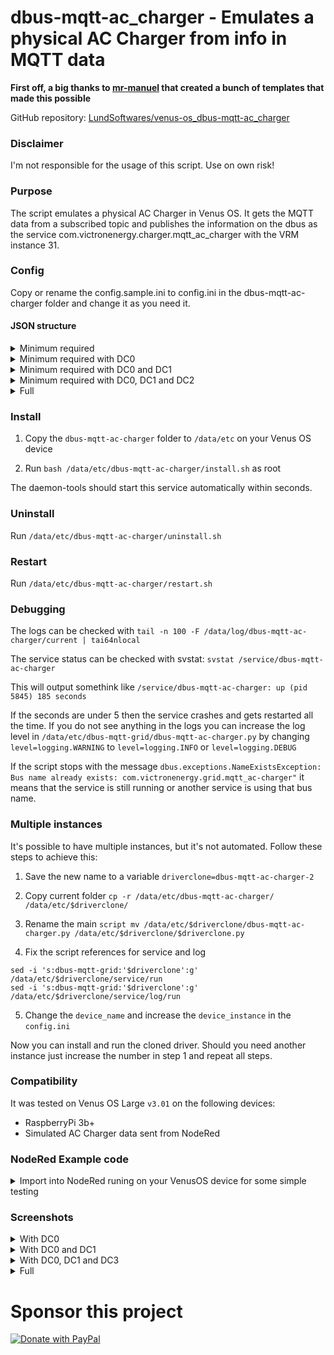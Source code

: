 # dbus-mqtt-ac_charger - Emulates a physical AC Charger from info in MQTT data

**First off, a big thanks to [mr-manuel](https://github.com/mr-manuel) that created a bunch of templates that made this possible**

GitHub repository: [LundSoftwares/venus-os_dbus-mqtt-ac_charger](https://github.com/LundSoftwares/venus-os_dbus-mqtt-ac_charger)

### Disclaimer
I'm not responsible for the usage of this script. Use on own risk! 


### Purpose
The script emulates a physical AC Charger in Venus OS. It gets the MQTT data from a subscribed topic and publishes the information on the dbus as the service com.victronenergy.charger.mqtt_ac_charger with the VRM instance 31.


### Config
Copy or rename the config.sample.ini to config.ini in the dbus-mqtt-ac-charger folder and change it as you need it.


#### JSON structure
<details>
<summary>Minimum required</summary> 
  
```ruby
{
"ac_charger": {
    "ac_current":0,
        "DC0":{
            "current":0
        }
    }
}
```
</details>

<details>
<summary>Minimum required with DC0</summary> 
  
```ruby
{
"ac_charger": {
    "ac_current":0,
        "DC0":{
            "current":0,
            "voltage":0,
            "temperature":0
        }
    }
}
```
</details>

<details>
<summary>Minimum required with DC0 and DC1</summary> 
  
```ruby
{
"ac_charger": {
    "ac_current":0,
        "DC0":{
            "current":0,
            "voltage":0,
            "temperature":0
        },
        "DC1": {
            "current": 0,
            "voltage": 0,
            "temperature": 0
        }
    }
}
```
</details>

<details>
<summary>Minimum required with DC0, DC1 and DC2</summary> 
  
```ruby
{
"ac_charger": {
    "ac_current":0,
        "DC0":{
            "current":0,
            "voltage":0,
            "temperature":0
        },
        "DC1": {
            "current": 0,
            "voltage": 0,
            "temperature": 0
        },
        "DC2": {
            "current": 0,
            "voltage": 0,
            "temperature": 0
        }
    }
}
```
</details>

<details>
<summary>Full</summary> 
  
```ruby
{
"ac_charger": {
    "ac_current":0,
    "ac_power":0,
    "ac_currentlimit":0,
    "state":0,
    "mode":0,
    "errorcode":0,
    "relaystate":0,
    "lowvoltagealarm":0,
    "highvoltagealarm":0,
        "DC0":{
            "current":0,
            "voltage":0,
            "temperature":0
        },
        "DC1": {
            "current": 0,
            "voltage": 0,
            "temperature": 0
        },
        "DC2": {
            "current": 0,
            "voltage": 0,
            "temperature": 0
        }
    }
}
```
</details>


### Install
1. Copy the ```dbus-mqtt-ac-charger``` folder to ```/data/etc``` on your Venus OS device

2. Run ```bash /data/etc/dbus-mqtt-ac-charger/install.sh``` as root

The daemon-tools should start this service automatically within seconds.

### Uninstall
Run ```/data/etc/dbus-mqtt-ac-charger/uninstall.sh```

### Restart
Run ```/data/etc/dbus-mqtt-ac-charger/restart.sh```

### Debugging
The logs can be checked with ```tail -n 100 -F /data/log/dbus-mqtt-ac-charger/current | tai64nlocal```

The service status can be checked with svstat: ```svstat /service/dbus-mqtt-ac-charger```

This will output somethink like ```/service/dbus-mqtt-ac-charger: up (pid 5845) 185 seconds```

If the seconds are under 5 then the service crashes and gets restarted all the time. If you do not see anything in the logs you can increase the log level in ```/data/etc/dbus-mqtt-grid/dbus-mqtt-ac-charger.py``` by changing ```level=logging.WARNING``` to ```level=logging.INFO``` or ```level=logging.DEBUG```

If the script stops with the message ```dbus.exceptions.NameExistsException: Bus name already exists: com.victronenergy.grid.mqtt_ac-charger"``` it means that the service is still running or another service is using that bus name.

### Multiple instances
It's possible to have multiple instances, but it's not automated. Follow these steps to achieve this:

1. Save the new name to a variable ```driverclone=dbus-mqtt-ac-charger-2```

2. Copy current folder ```cp -r /data/etc/dbus-mqtt-ac-charger/ /data/etc/$driverclone/```

3. Rename the main ```script mv /data/etc/$driverclone/dbus-mqtt-ac-charger.py /data/etc/$driverclone/$driverclone.py```

4. Fix the script references for service and log
```
sed -i 's:dbus-mqtt-grid:'$driverclone':g' /data/etc/$driverclone/service/run
sed -i 's:dbus-mqtt-grid:'$driverclone':g' /data/etc/$driverclone/service/log/run
```
5. Change the ```device_name``` and increase the ```device_instance``` in the ```config.ini```

Now you can install and run the cloned driver. Should you need another instance just increase the number in step 1 and repeat all steps.

### Compatibility
It was tested on Venus OS Large ```v3.01``` on the following devices:

- RaspberryPi 3b+
- Simulated AC Charger data sent from NodeRed

### NodeRed Example code

<details>
<summary>Import into NodeRed runing on your VenusOS device for some simple testing</summary> 
  
```ruby
[{"id":"36b8e7c267cde307","type":"tab","label":"Flow 1","disabled":false,"info":"","env":[]},{"id":"fee581eac3fab0c3","type":"mqtt out","z":"36b8e7c267cde307","name":"","topic":"chargers/ac","qos":"","retain":"","respTopic":"","contentType":"","userProps":"","correl":"","expiry":"","broker":"3cc159c0642d9663","x":730,"y":200,"wires":[]},{"id":"6e400e6ad609538c","type":"function","z":"36b8e7c267cde307","name":"function 1","func":"msg.payload=\n{\n    \"ac_charger\": {\n        \"ac_current\": 5,\n        \"ac_power\": 0,\n        \"ac_currentlimit\": 0,\n        \"state\": 4,\n        \"mode\": 1,\n        \"errorcode\": 0,\n        \"relaystate\": 0,\n        \"lowvoltagealarm\": 0,\n        \"highvoltagealarm\": 0,\n        \"DC0\": {\n            \"current\": 8,\n            \"voltage\": 12.5,\n            \"temperature\": 23\n        },\n        \"DC1\": {\n            \"current\": 10,\n            \"voltage\": 12.8,\n            \"temperature\": 12\n        },\n        \"DC2\": {\n            \"current\": 3,\n            \"voltage\": 12.85,\n            \"temperature\": 23\n        }\n    }\n}\nreturn msg;","outputs":1,"noerr":0,"initialize":"","finalize":"","libs":[],"x":520,"y":200,"wires":[["fee581eac3fab0c3"]]},{"id":"e64506d8e5edefe0","type":"inject","z":"36b8e7c267cde307","name":"","props":[{"p":"payload"},{"p":"topic","vt":"str"}],"repeat":"30","crontab":"","once":true,"onceDelay":"1","topic":"","payload":"","payloadType":"date","x":350,"y":200,"wires":[["6e400e6ad609538c"]]},{"id":"3cc159c0642d9663","type":"mqtt-broker","name":"","broker":"localhost","port":"1883","clientid":"","autoConnect":true,"usetls":false,"protocolVersion":"4","keepalive":"60","cleansession":true,"birthTopic":"","birthQos":"0","birthPayload":"","birthMsg":{},"closeTopic":"","closeQos":"0","closePayload":"","closeMsg":{},"willTopic":"","willQos":"0","willPayload":"","willMsg":{},"userProps":"","sessionExpiry":""}]
```
</details>






### Screenshots

<details>
<summary>With DC0</summary> 
  
![Skärmbild 2023-08-19 101420](https://github.com/LundSoftwares/venus-os_dbus-mqtt-ac_charger/assets/23386303/b75ccca2-c317-4f9f-b16a-1006872f8e03)

</details>

<details>
<summary>With DC0 and DC1</summary> 
  
![Skärmbild 2023-08-19 101638](https://github.com/LundSoftwares/venus-os_dbus-mqtt-ac_charger/assets/23386303/2043bdfe-2cb7-4403-92b1-1c92294a4394)

</details>

<details>
<summary>With DC0, DC1 and DC3</summary> 
  
![Skärmbild 2023-08-19 101735](https://github.com/LundSoftwares/venus-os_dbus-mqtt-ac_charger/assets/23386303/096c135c-8ea8-45e9-83f9-0b517209e8fa)

</details>

<details>
<summary>Full</summary> 
  
![Skärmbild 2023-08-19 101950](https://github.com/LundSoftwares/venus-os_dbus-mqtt-ac_charger/assets/23386303/3c6474e8-d473-4f8b-9769-5a1d6886e812)
![Skärmbild 2023-08-19 103433](https://github.com/LundSoftwares/venus-os_dbus-mqtt-ac_charger/assets/23386303/a770d74f-c88c-4f73-9b89-eb0f7fdb6e46)


</details>


# Sponsor this project

<a href="https://www.paypal.com/donate/?business=MTXQ49TG6YH36&no_recurring=0&item_name=Like+my+work?+%0APlease+buy+me+a+coffee...&currency_code=SEK">
  <img src="https://pics.paypal.com/00/s/MjMyYjAwMjktM2NhMy00NjViLTg3N2ItMDliNjY3MjhiOTJk/file.PNG" alt="Donate with PayPal" />
</a>
